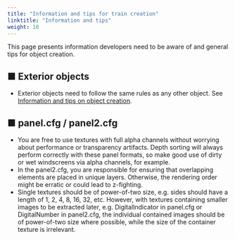 ```yaml
---
title: "Information and tips for train creation"
linktitle: "Information and tips"
weight: 10
---
```

This page presents information developers need to be aware of and general tips for object creation.

## ■ Exterior objects

- Exterior objects need to follow the same rules as any other object. See [Information and tips on object creation](/objects/information.html).



## ■ panel.cfg / panel2.cfg

- You are free to use textures with full alpha channels without worrying about performance or transparency artifacts. Depth sorting will always perform correctly with these panel formats, so make good use of dirty or wet windscreens via alpha channels, for example.
- In the panel2.cfg, you are responsible for ensuring that overlapping elements are placed in unique layers. Otherwise, the rendering order might be erratic or could lead to z-fighting.
- Single textures should be of power-of-two size, e.g. sides should have a length of 1, 2, 4, 8, 16, 32, etc. However, with textures containing smaller images to be extracted later, e.g. DigitalIndicator in panel.cfg or DigitalNumber in panel2.cfg, the individual contained images should be of power-of-two size where possible, while the size of the container texture is irrelevant.